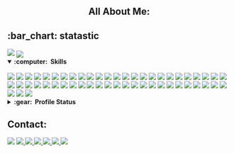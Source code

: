 
<h2 align="center">All About Me:</h2>

<h2>:bar_chart: statastic</h2>
<img src="https://github-readme-streak-stats.herokuapp.com/?user=bakhtaki"/> <img align="center" src="https://github-readme-stats.vercel.app/api?username=bakhtaki&count_private=true&theme=cobalt&show_icons=true" /> 
<br>





<details open>
<summary><b>:computer: &nbsp;Skills</b></summary>
<br>
<img src="https://img.shields.io/badge/Python-FFD43B?style=for-the-badge&logo=python&logoColor=blue&style=flat" /> <img src="https://img.shields.io/badge/R-276DC3?style=for-the-badge&logo=r&logoColor=white&style=flat" />
<img src="https://img.shields.io/badge/Numpy-777BB4?style=for-the-badge&logo=numpy&logoColor=white&style=flat" />
<img src="https://img.shields.io/badge/Go-00ADD8?style=for-the-badge&logo=go&logoColor=white&style=flat" />
<img src="https://img.shields.io/badge/Pandas-2C2D72?style=for-the-badge&logo=pandas&logoColor=white&style=flat" /> <img src="https://img.shields.io/badge/Raspberry%20Pi-A22846?style=for-the-badge&logo=Raspberry%20Pi&logoColor=white&style=flat" /> 
<img src="https://img.shields.io/badge/C%2B%2B-00599C?style=for-the-badge&logo=c%2B%2B&logoColor=white&style=flat" />
<img src="https://img.shields.io/badge/json-5E5C5C?style=for-the-badge&logo=json&logoColor=white&style=flat" />
<img src="https://img.shields.io/badge/Plotly-239120?style=for-the-badge&logo=plotly&logoColor=white&style=flat" /> <img src="https://img.shields.io/badge/conda-342B029.svg?&style=for-the-badge&logo=anaconda&logoColor=white&style=flat" /> 
<img src="https://img.shields.io/badge/Docker-2CA5E0?style=for-the-badge&logo=docker&logoColor=white&style=flat" /> 
<img src="https://img.shields.io/badge/Django-092E20?style=for-the-badge&logo=django&logoColor=green&style=flat" /> 
<img src="https://img.shields.io/badge/PowerBI-F2C811?style=for-the-badge&logo=Power%20BI&logoColor=white&style=flat" />
<img src="https://img.shields.io/badge/Shell_Script-121011?style=for-the-badge&logo=gnu-bash&logoColor=white&style=flat" /> <img src="https://img.shields.io/badge/Socket.io-010101?&style=for-the-badge&logo=Socket.io&logoColor=white&style=flat" /> 
<img src="https://img.shields.io/badge/Editor%20Config-E0EFEF?style=for-the-badge&logo=editorconfig&logoColor=000&style=flat" />
 <img src="https://img.shields.io/badge/Visual_Studio_Code-0078D4?style=for-the-badge&logo=visual%20studio%20code&logoColor=white&style=flat" /> 
 <img src="	https://img.shields.io/badge/VIM-%2311AB00.svg?&style=for-the-badge&logo=vim&logoColor=white&style=flat" />
<img src="https://img.shields.io/badge/PyCharm-000000.svg?&style=for-the-badge&logo=PyCharm&logoColor=white&style=flat" /> 
<img src="https://img.shields.io/badge/NeoVim-%2357A143.svg?&style=for-the-badge&logo=neovim&logoColor=white&style=flat" />
<img src="https://img.shields.io/badge/CLion-000000?style=for-the-badge&logo=clion&logoColor=white&style=flat" /> 
<img src="https://img.shields.io/badge/Atom-66595C?style=for-the-badge&logo=Atom&logoColor=white&style=flat" /> <img src="https://img.shields.io/badge/Google%20Sheets-34A853?style=for-the-badge&logo=google-sheets&logoColor=white&style=flat" /> 
<img src="https://img.shields.io/badge/LibreOffice-18A303?style=for-the-badge&logo=LibreOffice&logoColor=white&style=flat" /> 
<img src="https://img.shields.io/badge/Microsoft_Excel-217346?style=for-the-badge&logo=microsoft-excel&logoColor=white&style=flat" /> 
<img src="https://img.shields.io/badge/Prezi-3181FF?style=for-the-badge&logo=prezi&logoColor=white&style=flat" /> 
<img src="https://img.shields.io/badge/Microsoft_Visio-3955A3?style=for-the-badge&logo=microsoft-visio&logoColor=white&style=flat" /> <img src="https://img.shields.io/badge/Microsoft_SharePoint-0078D4?style=for-the-badge&logo=microsoft-sharepoint&logoColor=white&style=flat" /> <img src="https://img.shields.io/badge/GNU%20Bash-4EAA25?style=for-the-badge&logo=GNU%20Bash&logoColor=white&style=flat" /> <img src="https://img.shields.io/badge/tmux-1BB91F?style=for-the-badge&logo=tmux&logoColor=white&style=flat" /> <img src="https://img.shields.io/badge/windows%20terminal-4D4D4D?style=for-the-badge&logo=windows%20terminal&logoColor=white&style=flat" />
 <img src="https://img.shields.io/badge/powershell-5391FE?style=for-the-badge&logo=powershell&logoColor=white&style=flat" /> 
<img src="https://img.shields.io/badge/cisco-0078D6?style=for-the-badge&logo=cisco&logoColor=green&style=flat" /> <img src="https://img.shields.io/badge/vmware-0078D6?style=for-the-badge&logo=vmware&logoColor=white&style=flat" /> <img src="https://img.shields.io/badge/hp-0078D6?style=for-the-badge&logo=hp&logoColor=white&style=flat" /> <img src="https://img.shields.io/badge/Microsoft-666666?style=for-the-badge&logo=microsoft&logoColor=white&style=flat" /> <img src="https://img.shields.io/badge/Alpine_Linux-0D597F?style=for-the-badge&logo=alpine-linux&logoColor=white&style=flat" /> <img src="https://img.shields.io/badge/Arch_Linux-1793D1?style=for-the-badge&logo=arch-linux&logoColor=white&style=flat" /> <img src="https://img.shields.io/badge/Cent%20OS-262577?style=for-the-badge&logo=CentOS&logoColor=white&style=flat" /> <img src="https://img.shields.io/badge/Fedora-294172?style=for-the-badge&logo=fedora&logoColor=white&style=flat" /> <img src="https://img.shields.io/badge/Kali_Linux-557C94?style=for-the-badge&logo=kali-linux&logoColor=white&style=flat" /> <img src="https://img.shields.io/badge/Linux-FCC624?style=for-the-badge&logo=linux&logoColor=black&style=flat" /> 
<img src="https://img.shields.io/badge/mac%20os-000000?style=for-the-badge&logo=apple&logoColor=white&style=flat" /> <img src="https://img.shields.io/badge/manjaro-35BF5C?style=for-the-badge&logo=manjaro&logoColor=white&style=flat" /> <img src="https://img.shields.io/badge/Red%20Hat-EE0000?style=for-the-badge&logo=redhat&logoColor=white&style=flat" /> 
<img src="https://img.shields.io/badge/SUSE-0C322C?style=for-the-badge&logo=SUSE&logoColor=white&style=flat" /> <img src="https://img.shields.io/badge/Ubuntu-E95420?style=for-the-badge&logo=ubuntu&logoColor=white&style=flat" /> <img src="https://img.shields.io/badge/Windows-0078D6?style=for-the-badge&logo=windows&logoColor=white&style=flat" />
<img src="https://img.shields.io/badge/Microsoft%20SQL%20Server-CC2927?style=for-the-badge&logo=microsoft%20sql%20server&logoColor=white&style=flat" /> <img src="https://img.shields.io/badge/MariaDB-003545?style=for-the-badge&logo=mariadb&logoColor=white&style=flat" /> <img src="https://img.shields.io/badge/MongoDB-4EA94B?style=for-the-badge&logo=mongodb&logoColor=white&style=flat" /> <img src="https://img.shields.io/badge/MySQL-005C84?style=for-the-badge&logo=mysql&logoColor=white&style=flat" />  <img src="https://img.shields.io/badge/SQLite-07405E?style=for-the-badge&logo=sqlite&logoColor=white&style=flat" />
</details>

<details >
<summary><b>:gear: &nbsp;Profile Status</b></summary> 
<br>

[![trophy](https://github-profile-trophy.vercel.app/?username=bakhtaki&theme=onedark)](https://github.com/ryo-ma/github-profile-trophy) 

<img width="400px" height="180px" align="center" src="https://github-readme-stats.vercel.app/api/top-langs/?username=bakhtaki&layout=compact" /> 
</details>

<h2>Contact:</h2> 

<img src="https://img.shields.io/badge/Gmail-D14836?style=for-the-badge&logo=gmail&logoColor=white&style=flat" /> <a href="https://twitter.com/hamidrb85"><img src="https://img.shields.io/badge/Twitter-1DA1F2?style=for-the-badge&logo=twitter&logoColor=white&style=flat" /> <a href="https://www.linkedin.com/in/hamid-reza-bakhtaki-7760b546/"> <img src="https://img.shields.io/badge/LinkedIn-0077B5?style=for-the-badge&logo=linkedin&logoColor=whit&style=flat" /> <img src="https://img.shields.io/badge/Telegram-2CA5E0?style=for-the-badge&logo=telegram&logoColor=white&style=flat" /> <img src="https://img.shields.io/badge/Skype-00AFF0?style=for-the-badge&logo=skype&logoColor=white&style=flat" /><a href="https://www.kaggle.com/hamidrezabakhtaki"> <img src="https://img.shields.io/badge/Kaggle-20BEFF?style=for-the-badge&logo=Kaggle&logoColor=white&style=flat" /> <a href="https://www.reddit.com/user/hamidrb85"><img src="https://img.shields.io/badge/Reddit-FF4500?style=for-the-badge&logo=reddit&logoColor=white&style=flat" /> 





